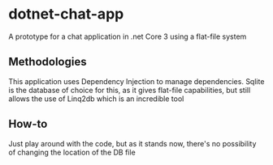 # dotnet-chat-app
A prototype for a chat application in .net Core 3 using a flat-file system

## Methodologies
This application uses Dependency Injection to manage dependencies. Sqlite is the database of choice for this, as it gives flat-file capabilities, but still allows the use of Linq2db which is an incredible tool

## How-to
Just play around with the code, but as it stands now, there's no possibility of changing the location of the DB file
